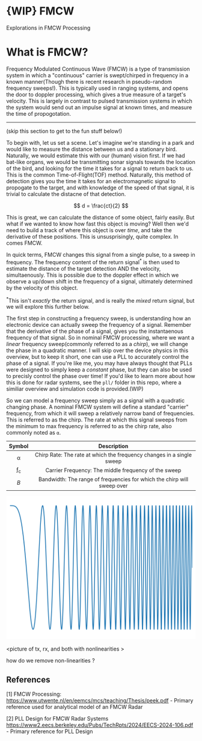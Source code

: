 # {WIP} FMCW 
Explorations in FMCW Processing 

# What is FMCW?

Frequency Modulated Continuous Wave (FMCW) is a type of transmission system in which a "continuous" carrier is swept/chirped in frequency in a known manner(Though there is recent research in pseudo-random frequency sweeps!). This is typically used in ranging systems, and opens the door to doppler processing, which gives a true measure of a target's velocity. This is largely in contrast to pulsed transmission systems in which the system would send out an impulse signal at known times, and measure the time of propogotation. 

--- 

(skip this section to get to the fun stuff below!)

To begin with, let us set a scene. Let's imagine we're standing in a park and would like to measure the distance between us and a stationary bird. Naturally, we would estimate this with our (human) vision first. If we had bat-like organs, we would be transmitting sonar signals towards the location of the bird, and looking for the time it takes for a signal to return back to us. This is the common Time-of-Flight(TOF) method. Naturally, this method of detection gives you the time it takes for an electromagnetic signal to propogate to the target, and with knowledge of the speed of that signal, it is trivial to calculate the distacne of that detection. 

$$ d = \frac{ct}{2} $$

This is great, we can calculate the distance of some object, fairly easily. But what if we wanted to know how fast this object is moving? Well then we'd need to build a track of where this object is over _time_, and take the derivative of these positions. This is unsusprisingly, quite complex. In comes FMCW. 

In quick terms, FMCW changes this signal from a single pulse, to a sweep in frequency. The frequency content of the return signal<sup>*</sup> is then used to estimate the distance of the target detection AND the velocity, simultaenously. This is possible due to the doppler effect in which we observe a up/down shift in the frequency of a signal, ultimately determined by the velocity of this object.

<sup>*</sup>This isn't _exactly_ the return signal, and is really the _mixed_ return signal, but we will explore this further below. 

The first step in constructing a frequency sweep, is understanding how an electronic device can actually sweep the frequency of a signal. Remember that the derivative of the phase of a signal, gives you the instantaenous frequency of that signal. So in nominal FMCW processing, where we want a *linear* frequency sweep(commonly referred to as a _chirp_), we will change the phase in a quadratic manner. I will skip over the device physics in this overview, but to keep it short, one can use a PLL to accurately control the phase of a signal. If you're like me, you may have always thought that PLLs were designed to simply keep a *constant* phase, but they can also be used to precisly control the phase over time! If you'd like to learn more about how this is done for radar systems, see the `pll/` folder in this repo, where a similiar overview and simulation code is provided.(WIP)

So we can model a frequency sweep simply as a signal with a quadratic changing phase. A nominal FMCW system will define a standard "carrier" frequency, from which it will sweep a relatively narrow band of frequencies. This is referred to as the chirp. The rate at which this signal sweeps from the minimum to max frequency is referred to as the chirp rate, also commonly noted as `α`. 

| Symbol | Description | 
|:-:|:-:|
|α| Chirp Rate: The rate at which the frequency changes in a single sweep | 
|ƒ<sub>c</sup> | Carrier Frequency: The middle frequency of the sweep  |
| _B_ | Bandwidth: The range of frequencies for which the chirp will sweep over  | 


![A signal with varying phase](images/varying_phase.png)


<picture of tx, rx, and both with nonlinearities >

how do we remove non-linearities ? 

<include images>



## References
[1] FMCW Processing: https://www.utwente.nl/en/eemcs/mcs/teaching/Thesis/peek.pdf
    - Primary reference used for analytical model of an FMCW Radar
    
[2] PLL Design for FMCW Radar Systems https://www2.eecs.berkeley.edu/Pubs/TechRpts/2024/EECS-2024-106.pdf
    - Primary reference for PLL Design